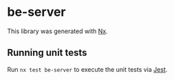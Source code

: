 # be-server

This library was generated with [Nx](https://nx.dev).

## Running unit tests

Run `nx test be-server` to execute the unit tests via [Jest](https://jestjs.io).
